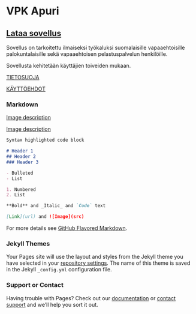 # VPK Apuri

## [Lataa sovellus](https://github.com/Kultalaaki/VPKApuri/releases/download/v3.81/VPKApuriV381.apk)

Sovellus on tarkoitettu ilmaiseksi työkaluksi suomalaisille vapaaehtoisille palokuntalaisille sekä vapaaehtoisen pelastuspalvelun henkilöille.

Sovellusta kehitetään käyttäjien toiveiden mukaan.

[TIETOSUOJA](tietosuoja.html)

[KÄYTTÖEHDOT](terms.html)

### Markdown

[Image description](archiveweb.png)

[Image description](archiveweb.png)

```markdown
Syntax highlighted code block

# Header 1
## Header 2
### Header 3

- Bulleted
- List

1. Numbered
2. List

**Bold** and _Italic_ and `Code` text

[Link](url) and ![Image](src)
```

For more details see [GitHub Flavored Markdown](https://guides.github.com/features/mastering-markdown/).

### Jekyll Themes

Your Pages site will use the layout and styles from the Jekyll theme you have selected in your [repository settings](https://github.com/Kultalaaki/VPKApuri/settings). The name of this theme is saved in the Jekyll `_config.yml` configuration file.

### Support or Contact

Having trouble with Pages? Check out our [documentation](https://docs.github.com/categories/github-pages-basics/) or [contact support](https://support.github.com/contact) and we’ll help you sort it out.
